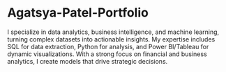 # Agatsya-Patel-Portfolio
I specialize in data analytics, business intelligence, and machine learning, turning complex datasets into actionable insights. My expertise includes SQL for data extraction, Python for analysis, and Power BI/Tableau for dynamic visualizations. With a strong focus on financial and business analytics, I create models that drive strategic decisions.
